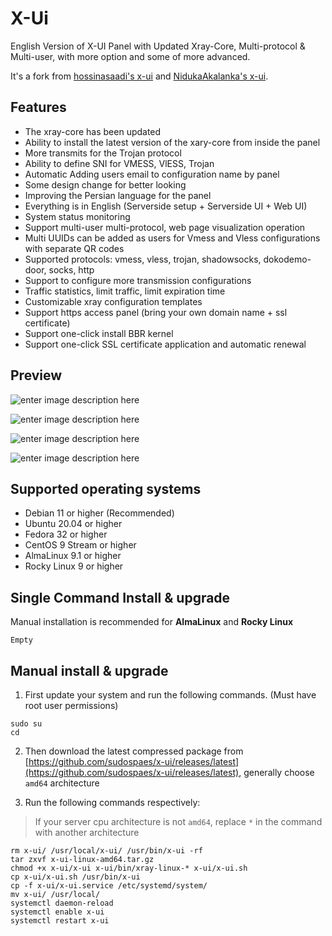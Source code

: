 # X-Ui

English Version of X-UI Panel with Updated Xray-Core, Multi-protocol & Multi-user, with more option and some of more advanced.

It's a fork from [hossinasaadi's x-ui](https://github.com/hossinasaadi/x-ui) and [NidukaAkalanka's x-ui](https://github.com/NidukaAkalanka/x-ui-english).


## Features
-   The xray-core has been updated
-   Ability to install the latest version of the xary-core from inside the panel
-   More transmits for the Trojan protocol
-   Ability to define SNI for VMESS, VlESS, Trojan
-   Automatic Adding users email to configuration name by panel
-   Some design change for better looking
-   Improving the Persian language for the panel
-   Everything is in English (Serverside setup + Serverside UI + Web UI)
-   System status monitoring
-   Support multi-user multi-protocol, web page visualization operation
-   Multi UUIDs can be added as users for Vmess and Vless configurations with separate QR codes
-   Supported protocols: vmess, vless, trojan, shadowsocks, dokodemo-door, socks, http
-   Support to configure more transmission configurations
-   Traffic statistics, limit traffic, limit expiration time
-   Customizable xray configuration templates
-   Support https access panel (bring your own domain name + ssl certificate)
-   Support one-click install BBR kernel
-   Support one-click SSL certificate application and automatic renewal

## Preview
![enter image description here](https://github.com/sudospaes/img/blob/main/XL-UI/Screenshot_20230224_035858.png?raw=true)

![enter image description here](https://github.com/sudospaes/img/blob/main/XL-UI/Screenshot_20230224_035932.png?raw=true)

![enter image description here](https://github.com/sudospaes/img/blob/main/XL-UI/Screenshot_20230224_035951.png?raw=true)

![enter image description here](https://github.com/NidukaAkalanka/x-ui-english/raw/main/media/PostInstallation.png)

## Supported operating systems

-   Debian 11 or higher (Recommended)
-   Ubuntu 20.04 or higher
-   Fedora 32 or higher
-   CentOS 9 Stream or higher
-   AlmaLinux 9.1 or higher
-   Rocky Linux 9 or higher

## Single Command Install & upgrade
Manual installation is recommended for **AlmaLinux** and **Rocky Linux**

    Empty

    
## Manual install & upgrade
1.  First update your system and run the following commands. (Must have root user permissions)

   ```
sudo su
cd
```

2.  Then download the latest compressed package from  [https://github.com/sudospaes/x-ui/releases/latest](https://github.com/sudospaes/x-ui/releases/latest), generally choose  `amd64`  architecture

2.  Run the following commands respectively:

> If your server cpu architecture is not  `amd64`, replace  `*`  in the command with another architecture

  ```
rm x-ui/ /usr/local/x-ui/ /usr/bin/x-ui -rf
tar zxvf x-ui-linux-amd64.tar.gz
chmod +x x-ui/x-ui x-ui/bin/xray-linux-* x-ui/x-ui.sh
cp x-ui/x-ui.sh /usr/bin/x-ui
cp -f x-ui/x-ui.service /etc/systemd/system/
mv x-ui/ /usr/local/
systemctl daemon-reload
systemctl enable x-ui
systemctl restart x-ui
```
